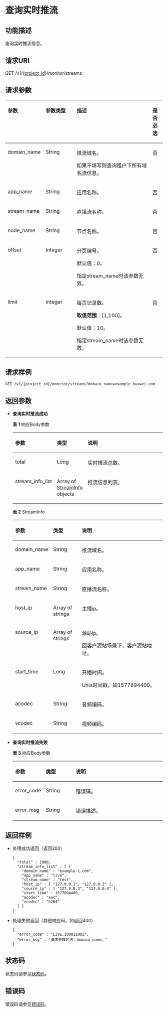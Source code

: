 # 查询实时推流<a name="QueryRealTimeStreamDetail"></a>

## 功能描述<a name="section599595742016"></a>

查询实时推流信息。

## 请求URI<a name="section199505732014"></a>

GET /v1/\{[project\_id](获取项目ID.md)\}/monitor/streams

## 请求参数<a name="section7171758192017"></a>

<a name="table194061581381"></a>
<table><thead align="left"><tr id="row74068863815"><th class="cellrowborder" valign="top" width="20.380000000000003%" id="mcps1.1.5.1.1"><p id="p11406118173814"><a name="p11406118173814"></a><a name="p11406118173814"></a>参数</p>
</th>
<th class="cellrowborder" valign="top" width="20.380000000000003%" id="mcps1.1.5.1.2"><p id="p240613873814"><a name="p240613873814"></a><a name="p240613873814"></a>参数类型</p>
</th>
<th class="cellrowborder" valign="top" width="50.949999999999996%" id="mcps1.1.5.1.3"><p id="p1406198193816"><a name="p1406198193816"></a><a name="p1406198193816"></a>描述</p>
</th>
<th class="cellrowborder" valign="top" width="8.290000000000001%" id="mcps1.1.5.1.4"><p id="p340610812385"><a name="p340610812385"></a><a name="p340610812385"></a>是否必选</p>
</th>
</tr>
</thead>
<tbody><tr id="row440628193815"><td class="cellrowborder" valign="top" width="20.380000000000003%" headers="mcps1.1.5.1.1 "><p id="p154063813386"><a name="p154063813386"></a><a name="p154063813386"></a>domain_name</p>
</td>
<td class="cellrowborder" valign="top" width="20.380000000000003%" headers="mcps1.1.5.1.2 "><p id="p204067833820"><a name="p204067833820"></a><a name="p204067833820"></a>String</p>
</td>
<td class="cellrowborder" valign="top" width="50.949999999999996%" headers="mcps1.1.5.1.3 "><p id="p485602275811"><a name="p485602275811"></a><a name="p485602275811"></a>推流域名。</p>
<p id="p24061581388"><a name="p24061581388"></a><a name="p24061581388"></a>如果不填写则查询租户下所有域名流信息。</p>
</td>
<td class="cellrowborder" valign="top" width="8.290000000000001%" headers="mcps1.1.5.1.4 "><p id="p74064815380"><a name="p74064815380"></a><a name="p74064815380"></a>否</p>
</td>
</tr>
<tr id="row17406285383"><td class="cellrowborder" valign="top" width="20.380000000000003%" headers="mcps1.1.5.1.1 "><p id="p640614883815"><a name="p640614883815"></a><a name="p640614883815"></a>app_name</p>
</td>
<td class="cellrowborder" valign="top" width="20.380000000000003%" headers="mcps1.1.5.1.2 "><p id="p174063833816"><a name="p174063833816"></a><a name="p174063833816"></a>String</p>
</td>
<td class="cellrowborder" valign="top" width="50.949999999999996%" headers="mcps1.1.5.1.3 "><p id="p1640748143819"><a name="p1640748143819"></a><a name="p1640748143819"></a>应用名称。</p>
</td>
<td class="cellrowborder" valign="top" width="8.290000000000001%" headers="mcps1.1.5.1.4 "><p id="p34061683382"><a name="p34061683382"></a><a name="p34061683382"></a>否</p>
</td>
</tr>
<tr id="row15407682382"><td class="cellrowborder" valign="top" width="20.380000000000003%" headers="mcps1.1.5.1.1 "><p id="p104072813383"><a name="p104072813383"></a><a name="p104072813383"></a>stream_name</p>
</td>
<td class="cellrowborder" valign="top" width="20.380000000000003%" headers="mcps1.1.5.1.2 "><p id="p94079863814"><a name="p94079863814"></a><a name="p94079863814"></a>String</p>
</td>
<td class="cellrowborder" valign="top" width="50.949999999999996%" headers="mcps1.1.5.1.3 "><p id="p114071582386"><a name="p114071582386"></a><a name="p114071582386"></a>直播流名称。</p>
</td>
<td class="cellrowborder" valign="top" width="8.290000000000001%" headers="mcps1.1.5.1.4 "><p id="p2407108103820"><a name="p2407108103820"></a><a name="p2407108103820"></a>否</p>
</td>
</tr>
<tr id="row240848143813"><td class="cellrowborder" valign="top" width="20.380000000000003%" headers="mcps1.1.5.1.1 "><p id="p24089812386"><a name="p24089812386"></a><a name="p24089812386"></a>node_name</p>
</td>
<td class="cellrowborder" valign="top" width="20.380000000000003%" headers="mcps1.1.5.1.2 "><p id="p17408983388"><a name="p17408983388"></a><a name="p17408983388"></a>String</p>
</td>
<td class="cellrowborder" valign="top" width="50.949999999999996%" headers="mcps1.1.5.1.3 "><p id="p5408681389"><a name="p5408681389"></a><a name="p5408681389"></a>节点名称。</p>
</td>
<td class="cellrowborder" valign="top" width="8.290000000000001%" headers="mcps1.1.5.1.4 "><p id="p840848173816"><a name="p840848173816"></a><a name="p840848173816"></a>否</p>
</td>
</tr>
<tr id="row740810853815"><td class="cellrowborder" valign="top" width="20.380000000000003%" headers="mcps1.1.5.1.1 "><p id="p1240813823812"><a name="p1240813823812"></a><a name="p1240813823812"></a>offset</p>
</td>
<td class="cellrowborder" valign="top" width="20.380000000000003%" headers="mcps1.1.5.1.2 "><p id="p0408182381"><a name="p0408182381"></a><a name="p0408182381"></a>Integer</p>
</td>
<td class="cellrowborder" valign="top" width="50.949999999999996%" headers="mcps1.1.5.1.3 "><p id="p13278171765012"><a name="p13278171765012"></a><a name="p13278171765012"></a>分页编号。</p>
<p id="p067251875010"><a name="p067251875010"></a><a name="p067251875010"></a>默认值：0。</p>
<p id="p74081981382"><a name="p74081981382"></a><a name="p74081981382"></a>指定stream_name时该参数无效。</p>
</td>
<td class="cellrowborder" valign="top" width="8.290000000000001%" headers="mcps1.1.5.1.4 "><p id="p154081581388"><a name="p154081581388"></a><a name="p154081581388"></a>否</p>
</td>
</tr>
<tr id="row74087873812"><td class="cellrowborder" valign="top" width="20.380000000000003%" headers="mcps1.1.5.1.1 "><p id="p54081483385"><a name="p54081483385"></a><a name="p54081483385"></a>limit</p>
</td>
<td class="cellrowborder" valign="top" width="20.380000000000003%" headers="mcps1.1.5.1.2 "><p id="p54081889383"><a name="p54081889383"></a><a name="p54081889383"></a>Integer</p>
</td>
<td class="cellrowborder" valign="top" width="50.949999999999996%" headers="mcps1.1.5.1.3 "><p id="p5462114218501"><a name="p5462114218501"></a><a name="p5462114218501"></a>每页记录数。</p>
<p id="p1337844605013"><a name="p1337844605013"></a><a name="p1337844605013"></a><strong id="b127341323104117"><a name="b127341323104117"></a><a name="b127341323104117"></a>取值范围</strong>：[1,100]。</p>
<p id="p5360457105019"><a name="p5360457105019"></a><a name="p5360457105019"></a>默认值：10。</p>
<p id="p144089813813"><a name="p144089813813"></a><a name="p144089813813"></a>指定stream_name时该参数无效。</p>
</td>
<td class="cellrowborder" valign="top" width="8.290000000000001%" headers="mcps1.1.5.1.4 "><p id="p174088813819"><a name="p174088813819"></a><a name="p174088813819"></a>否</p>
</td>
</tr>
</tbody>
</table>

## 请求样例<a name="section188424121984"></a>

```
GET /v1/{project_id}/monitor/streams?domain_name=example.huawei.com
```

## 返回参数<a name="section1322185811205"></a>

-   **查询实时推流成功**

    **表 1**  响应Body参数

    <a name="responseParameter"></a>
    <table><thead align="left"><tr id="row12313581200"><th class="cellrowborder" valign="top" width="20%" id="mcps1.2.4.1.1"><p id="p1024185872014"><a name="p1024185872014"></a><a name="p1024185872014"></a>参数</p>
    </th>
    <th class="cellrowborder" valign="top" width="20%" id="mcps1.2.4.1.2"><p id="p2257586206"><a name="p2257586206"></a><a name="p2257586206"></a>类型</p>
    </th>
    <th class="cellrowborder" valign="top" width="60%" id="mcps1.2.4.1.3"><p id="p225145817203"><a name="p225145817203"></a><a name="p225145817203"></a>说明</p>
    </th>
    </tr>
    </thead>
    <tbody><tr id="row72317584205"><td class="cellrowborder" valign="top" width="20%" headers="mcps1.2.4.1.1 "><p id="p22514581203"><a name="p22514581203"></a><a name="p22514581203"></a>total</p>
    </td>
    <td class="cellrowborder" valign="top" width="20%" headers="mcps1.2.4.1.2 "><p id="p22612585205"><a name="p22612585205"></a><a name="p22612585205"></a>Long</p>
    </td>
    <td class="cellrowborder" valign="top" width="60%" headers="mcps1.2.4.1.3 "><p id="p8267586202"><a name="p8267586202"></a><a name="p8267586202"></a>实时推流总数。</p>
    </td>
    </tr>
    <tr id="row323858142017"><td class="cellrowborder" valign="top" width="20%" headers="mcps1.2.4.1.1 "><p id="p327258122019"><a name="p327258122019"></a><a name="p327258122019"></a>stream_info_list</p>
    </td>
    <td class="cellrowborder" valign="top" width="20%" headers="mcps1.2.4.1.2 "><p id="p192718581208"><a name="p192718581208"></a><a name="p192718581208"></a>Array of <a href="#response_StreamInfo">StreamInfo</a> objects</p>
    </td>
    <td class="cellrowborder" valign="top" width="60%" headers="mcps1.2.4.1.3 "><p id="p02816583205"><a name="p02816583205"></a><a name="p02816583205"></a>推流信息列表。</p>
    </td>
    </tr>
    </tbody>
    </table>

    **表 2**  StreamInfo

    <a name="response_StreamInfo"></a>
    <table><thead align="left"><tr id="row72914581203"><th class="cellrowborder" valign="top" width="20%" id="mcps1.2.4.1.1"><p id="p63295872011"><a name="p63295872011"></a><a name="p63295872011"></a>参数</p>
    </th>
    <th class="cellrowborder" valign="top" width="20%" id="mcps1.2.4.1.2"><p id="p1632175892014"><a name="p1632175892014"></a><a name="p1632175892014"></a>类型</p>
    </th>
    <th class="cellrowborder" valign="top" width="60%" id="mcps1.2.4.1.3"><p id="p7338584208"><a name="p7338584208"></a><a name="p7338584208"></a>说明</p>
    </th>
    </tr>
    </thead>
    <tbody><tr id="row12294588209"><td class="cellrowborder" valign="top" width="20%" headers="mcps1.2.4.1.1 "><p id="p7333588201"><a name="p7333588201"></a><a name="p7333588201"></a>domain_name</p>
    </td>
    <td class="cellrowborder" valign="top" width="20%" headers="mcps1.2.4.1.2 "><p id="p9345586207"><a name="p9345586207"></a><a name="p9345586207"></a>String</p>
    </td>
    <td class="cellrowborder" valign="top" width="60%" headers="mcps1.2.4.1.3 "><p id="p83417581200"><a name="p83417581200"></a><a name="p83417581200"></a>推流域名。</p>
    </td>
    </tr>
    <tr id="row529165811203"><td class="cellrowborder" valign="top" width="20%" headers="mcps1.2.4.1.1 "><p id="p1735195852016"><a name="p1735195852016"></a><a name="p1735195852016"></a>app_name</p>
    </td>
    <td class="cellrowborder" valign="top" width="20%" headers="mcps1.2.4.1.2 "><p id="p1135155832013"><a name="p1135155832013"></a><a name="p1135155832013"></a>String</p>
    </td>
    <td class="cellrowborder" valign="top" width="60%" headers="mcps1.2.4.1.3 "><p id="p123655812204"><a name="p123655812204"></a><a name="p123655812204"></a>应用名称。</p>
    </td>
    </tr>
    <tr id="row172935882018"><td class="cellrowborder" valign="top" width="20%" headers="mcps1.2.4.1.1 "><p id="p203720582200"><a name="p203720582200"></a><a name="p203720582200"></a>stream_name</p>
    </td>
    <td class="cellrowborder" valign="top" width="20%" headers="mcps1.2.4.1.2 "><p id="p1537135852010"><a name="p1537135852010"></a><a name="p1537135852010"></a>String</p>
    </td>
    <td class="cellrowborder" valign="top" width="60%" headers="mcps1.2.4.1.3 "><p id="p93865892011"><a name="p93865892011"></a><a name="p93865892011"></a>直播流名称。</p>
    </td>
    </tr>
    <tr id="row42935832012"><td class="cellrowborder" valign="top" width="20%" headers="mcps1.2.4.1.1 "><p id="p538185811203"><a name="p538185811203"></a><a name="p538185811203"></a>host_ip</p>
    </td>
    <td class="cellrowborder" valign="top" width="20%" headers="mcps1.2.4.1.2 "><p id="p133965817204"><a name="p133965817204"></a><a name="p133965817204"></a>Array of strings</p>
    </td>
    <td class="cellrowborder" valign="top" width="60%" headers="mcps1.2.4.1.3 "><p id="p2040185814202"><a name="p2040185814202"></a><a name="p2040185814202"></a>主播ip。</p>
    </td>
    </tr>
    <tr id="row133145810204"><td class="cellrowborder" valign="top" width="20%" headers="mcps1.2.4.1.1 "><p id="p1040145812012"><a name="p1040145812012"></a><a name="p1040145812012"></a>source_ip</p>
    </td>
    <td class="cellrowborder" valign="top" width="20%" headers="mcps1.2.4.1.2 "><p id="p841195822019"><a name="p841195822019"></a><a name="p841195822019"></a>Array of strings</p>
    </td>
    <td class="cellrowborder" valign="top" width="60%" headers="mcps1.2.4.1.3 "><p id="p14325142765819"><a name="p14325142765819"></a><a name="p14325142765819"></a>源站ip。</p>
    <p id="p7411658172010"><a name="p7411658172010"></a><a name="p7411658172010"></a>回客户源站场景下，客户源站地址。</p>
    </td>
    </tr>
    <tr id="row143145816209"><td class="cellrowborder" valign="top" width="20%" headers="mcps1.2.4.1.1 "><p id="p1642155852019"><a name="p1642155852019"></a><a name="p1642155852019"></a>start_time</p>
    </td>
    <td class="cellrowborder" valign="top" width="20%" headers="mcps1.2.4.1.2 "><p id="p174217588203"><a name="p174217588203"></a><a name="p174217588203"></a>Long</p>
    </td>
    <td class="cellrowborder" valign="top" width="60%" headers="mcps1.2.4.1.3 "><p id="p230253220588"><a name="p230253220588"></a><a name="p230253220588"></a>开播时间。</p>
    <p id="p1343165817202"><a name="p1343165817202"></a><a name="p1343165817202"></a>Unix时间戳，如1577894400。</p>
    </td>
    </tr>
    <tr id="row83145813204"><td class="cellrowborder" valign="top" width="20%" headers="mcps1.2.4.1.1 "><p id="p144318587205"><a name="p144318587205"></a><a name="p144318587205"></a>acodec</p>
    </td>
    <td class="cellrowborder" valign="top" width="20%" headers="mcps1.2.4.1.2 "><p id="p2441858152014"><a name="p2441858152014"></a><a name="p2441858152014"></a>String</p>
    </td>
    <td class="cellrowborder" valign="top" width="60%" headers="mcps1.2.4.1.3 "><p id="p4447586206"><a name="p4447586206"></a><a name="p4447586206"></a>音频编码。</p>
    </td>
    </tr>
    <tr id="row1031658192017"><td class="cellrowborder" valign="top" width="20%" headers="mcps1.2.4.1.1 "><p id="p14485814201"><a name="p14485814201"></a><a name="p14485814201"></a>vcodec</p>
    </td>
    <td class="cellrowborder" valign="top" width="20%" headers="mcps1.2.4.1.2 "><p id="p6451758122015"><a name="p6451758122015"></a><a name="p6451758122015"></a>String</p>
    </td>
    <td class="cellrowborder" valign="top" width="60%" headers="mcps1.2.4.1.3 "><p id="p154515842010"><a name="p154515842010"></a><a name="p154515842010"></a>视频编码。</p>
    </td>
    </tr>
    </tbody>
    </table>

-   **查询实时推流失败**

    **表 3**  响应Body参数

    <a name="table11461758122011"></a>
    <table><thead align="left"><tr id="row104615811209"><th class="cellrowborder" valign="top" width="20%" id="mcps1.2.4.1.1"><p id="p14785812012"><a name="p14785812012"></a><a name="p14785812012"></a>参数</p>
    </th>
    <th class="cellrowborder" valign="top" width="20%" id="mcps1.2.4.1.2"><p id="p8485586207"><a name="p8485586207"></a><a name="p8485586207"></a>类型</p>
    </th>
    <th class="cellrowborder" valign="top" width="60%" id="mcps1.2.4.1.3"><p id="p6488587202"><a name="p6488587202"></a><a name="p6488587202"></a>说明</p>
    </th>
    </tr>
    </thead>
    <tbody><tr id="row11474588206"><td class="cellrowborder" valign="top" width="20%" headers="mcps1.2.4.1.1 "><p id="p1249145817207"><a name="p1249145817207"></a><a name="p1249145817207"></a>error_code</p>
    </td>
    <td class="cellrowborder" valign="top" width="20%" headers="mcps1.2.4.1.2 "><p id="p349958192015"><a name="p349958192015"></a><a name="p349958192015"></a>String</p>
    </td>
    <td class="cellrowborder" valign="top" width="60%" headers="mcps1.2.4.1.3 "><p id="p185035822015"><a name="p185035822015"></a><a name="p185035822015"></a>错误码。</p>
    </td>
    </tr>
    <tr id="row1471158192016"><td class="cellrowborder" valign="top" width="20%" headers="mcps1.2.4.1.1 "><p id="p125035802010"><a name="p125035802010"></a><a name="p125035802010"></a>error_msg</p>
    </td>
    <td class="cellrowborder" valign="top" width="20%" headers="mcps1.2.4.1.2 "><p id="p3511458172019"><a name="p3511458172019"></a><a name="p3511458172019"></a>String</p>
    </td>
    <td class="cellrowborder" valign="top" width="60%" headers="mcps1.2.4.1.3 "><p id="p18517580200"><a name="p18517580200"></a><a name="p18517580200"></a>错误描述。</p>
    </td>
    </tr>
    </tbody>
    </table>


## 返回样例<a name="section87025822016"></a>

-   处理成功返回（返回200）

    ```
    {
      "total" : 1000,
      "stream_info_list" : [ {
        "domain_name" : "example-1.com",
        "app_name" : "live",
        "stream_name" : "test",
        "host_ip" : [ "127.0.0.1", "127.0.0.2" ],
        "source_ip" : [ "127.0.0.3", "127.0.0.4" ],
        "start_time" : 1577894400,
        "acodec" : "aac",
        "vcodec" : "h264"
      } ]
    }
    ```

-   处理失败返回（其他响应码，如返回400）

    ```
    {
      "error_code" : "LIVE.100011001",
      "error_msg" : "请求参数非法：domain_name。"
    }
    ```


## 状态码<a name="section68019585203"></a>

状态码请参见[状态码](状态码.md)。

## 错误码<a name="section18645817207"></a>

错误码请参见[错误码](https://apierrorcenter.developer.huaweicloud.com/apierrorcenter/errorcode?product=Live&locale=zh-cn)。

